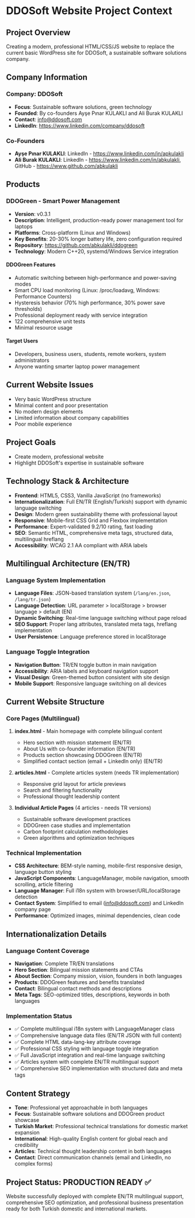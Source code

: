 # DDOSoft Website Project Context

## Project Overview
Creating a modern, professional HTML/CSS/JS website to replace the current basic WordPress site for DDOSoft, a sustainable software solutions company.

## Company Information

### Company: DDOSoft
- **Focus**: Sustainable software solutions, green technology
- **Founded**: By co-founders Ayşe Pınar KULAKLI and Ali Burak KULAKLI
- **Contact**: info@ddosoft.com
- **LinkedIn**: https://www.linkedin.com/company/ddosoft

### Co-Founders
- **Ayşe Pınar KULAKLI**: LinkedIn - https://www.linkedin.com/in/apkulakli
- **Ali Burak KULAKLI**: LinkedIn - https://www.linkedin.com/in/abkulakli, GitHub - https://www.github.com/abkulakli

## Products

### DDOGreen - Smart Power Management
- **Version**: v0.3.1
- **Description**: Intelligent, production-ready power management tool for laptops
- **Platforms**: Cross-platform (Linux and Windows)
- **Key Benefits**: 20-30% longer battery life, zero configuration required
- **Repository**: https://github.com/abkulakli/ddogreen
- **Technology**: Modern C++20, systemd/Windows Service integration

#### DDOGreen Features
- Automatic switching between high-performance and power-saving modes
- Smart CPU load monitoring (Linux: /proc/loadavg, Windows: Performance Counters)
- Hysteresis behavior (70% high performance, 30% power save thresholds)
- Professional deployment ready with service integration
- 122 comprehensive unit tests
- Minimal resource usage

#### Target Users
- Developers, business users, students, remote workers, system administrators
- Anyone wanting smarter laptop power management

## Current Website Issues
- Very basic WordPress structure
- Minimal content and poor presentation
- No modern design elements
- Limited information about company capabilities
- Poor mobile experience

## Project Goals
- Create modern, professional website
- Highlight DDOSoft's expertise in sustainable software
## Technology Stack & Architecture
- **Frontend**: HTML5, CSS3, Vanilla JavaScript (no frameworks)
- **Internationalization**: Full EN/TR (English/Turkish) support with dynamic language switching
- **Design**: Modern green sustainability theme with professional layout
- **Responsive**: Mobile-first CSS Grid and Flexbox implementation
- **Performance**: Expert-validated 9.2/10 rating, fast loading
- **SEO**: Semantic HTML, comprehensive meta tags, structured data, multilingual hreflang
- **Accessibility**: WCAG 2.1 AA compliant with ARIA labels

## Multilingual Architecture (EN/TR)

### Language System Implementation
- **Language Files**: JSON-based translation system (`/lang/en.json`, `/lang/tr.json`)
- **Language Detection**: URL parameter > localStorage > browser language > default (EN)
- **Dynamic Switching**: Real-time language switching without page reload
- **SEO Support**: Proper lang attributes, translated meta tags, hreflang implementation
- **User Persistence**: Language preference stored in localStorage

### Language Toggle Integration
- **Navigation Button**: TR/EN toggle button in main navigation
- **Accessibility**: ARIA labels and keyboard navigation support
- **Visual Design**: Green-themed button consistent with site design
- **Mobile Support**: Responsive language switching on all devices

## Current Website Structure

### Core Pages (Multilingual)
1. **index.html** - Main homepage with complete bilingual content
   - Hero section with mission statement (EN/TR)
   - About Us with co-founder information (EN/TR)
   - Products section showcasing DDOGreen (EN/TR)
   - Simplified contact section (email + LinkedIn only) (EN/TR)

2. **articles.html** - Complete articles system (needs TR implementation)
   - Responsive grid layout for article previews
   - Search and filtering functionality
   - Professional thought leadership content

3. **Individual Article Pages** (4 articles - needs TR versions)
   - Sustainable software development practices
   - DDOGreen case studies and implementation
   - Carbon footprint calculation methodologies
   - Green algorithms and optimization techniques

### Technical Implementation
- **CSS Architecture**: BEM-style naming, mobile-first responsive design, language button styling
- **JavaScript Components**: LanguageManager, mobile navigation, smooth scrolling, article filtering
- **Language Manager**: Full i18n system with browser/URL/localStorage detection
- **Contact System**: Simplified to email (info@ddosoft.com) and LinkedIn company page
- **Performance**: Optimized images, minimal dependencies, clean code

## Internationalization Details

### Language Content Coverage
- **Navigation**: Complete TR/EN translations
- **Hero Section**: Bilingual mission statements and CTAs
- **About Section**: Company mission, vision, founders in both languages
- **Products**: DDOGreen features and benefits translated
- **Contact**: Bilingual contact methods and descriptions
- **Meta Tags**: SEO-optimized titles, descriptions, keywords in both languages

### Implementation Status
- ✅ Complete multilingual i18n system with LanguageManager class
- ✅ Comprehensive language data files (EN/TR JSON with full content)
- ✅ Complete HTML data-lang-key attribute coverage
- ✅ Professional CSS styling with language toggle integration
- ✅ Full JavaScript integration and real-time language switching
- ✅ Articles system with complete EN/TR multilingual support
- ✅ Comprehensive SEO implementation with structured data and meta tags

## Content Strategy
- **Tone**: Professional yet approachable in both languages
- **Focus**: Sustainable software solutions and DDOGreen product showcase
- **Turkish Market**: Professional technical translations for domestic market expansion
- **International**: High-quality English content for global reach and credibility
- **Articles**: Technical thought leadership content in both languages
- **Contact**: Direct communication channels (email and LinkedIn, no complex forms)

## Project Status: PRODUCTION READY ✅
Website successfully deployed with complete EN/TR multilingual support, comprehensive SEO optimization, and professional business presentation ready for both Turkish domestic and international markets.
